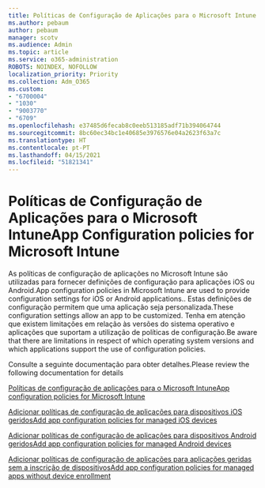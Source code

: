 ```yaml
---
title: Políticas de Configuração de Aplicações para o Microsoft Intune
ms.author: pebaum
author: pebaum
manager: scotv
ms.audience: Admin
ms.topic: article
ms.service: o365-administration
ROBOTS: NOINDEX, NOFOLLOW
localization_priority: Priority
ms.collection: Adm_O365
ms.custom:
- "6700004"
- "1030"
- "9003770"
- "6709"
ms.openlocfilehash: e37485d6fecab8c0eeb513185adf71b394064744
ms.sourcegitcommit: 8bc60ec34bc1e40685e3976576e04a2623f63a7c
ms.translationtype: HT
ms.contentlocale: pt-PT
ms.lasthandoff: 04/15/2021
ms.locfileid: "51821341"
---
```

# <a name="app-configuration-policies-for-microsoft-intune"></a><span data-ttu-id="b130a-102">Políticas de Configuração de Aplicações para o Microsoft Intune</span><span class="sxs-lookup"><span data-stu-id="b130a-102">App Configuration policies for Microsoft Intune</span></span>

<span data-ttu-id="b130a-103">As políticas de configuração de aplicações no Microsoft Intune são utilizadas para fornecer definições de configuração para aplicações iOS ou Android.</span><span class="sxs-lookup"><span data-stu-id="b130a-103">App configuration policies in Microsoft Intune are used to provide configuration settings for iOS or Android applications..</span></span> <span data-ttu-id="b130a-104">Estas definições de configuração permitem que uma aplicação seja personalizada.</span><span class="sxs-lookup"><span data-stu-id="b130a-104">These configuration settings allow an app to be customized.</span></span> <span data-ttu-id="b130a-105">Tenha em atenção que existem limitações em relação às versões do sistema operativo e aplicações que suportam a utilização de políticas de configuração.</span><span class="sxs-lookup"><span data-stu-id="b130a-105">Be aware that there are limitations in respect of which operating system versions and which applications support the use of configuration policies.</span></span>

<span data-ttu-id="b130a-106">Consulte a seguinte documentação para obter detalhes.</span><span class="sxs-lookup"><span data-stu-id="b130a-106">Please review the following documentation for details</span></span>

[<span data-ttu-id="b130a-107">Políticas de configuração de aplicações para o Microsoft Intune</span><span class="sxs-lookup"><span data-stu-id="b130a-107">App configuration policies for Microsoft Intune</span></span>](https://docs.microsoft.com/intune/app-configuration-policies-overview)  

[<span data-ttu-id="b130a-108">Adicionar políticas de configuração de aplicações para dispositivos iOS geridos</span><span class="sxs-lookup"><span data-stu-id="b130a-108">Add app configuration policies for managed iOS devices</span></span>](https://docs.microsoft.com/intune/app-configuration-policies-use-ios)  

[<span data-ttu-id="b130a-109">Adicionar políticas de configuração de aplicações para dispositivos Android geridos</span><span class="sxs-lookup"><span data-stu-id="b130a-109">Add app configuration policies for managed Android devices</span></span>](https://docs.microsoft.com/intune/app-configuration-policies-use-android)

[<span data-ttu-id="b130a-110">Adicionar políticas de configuração de aplicações para aplicações geridas sem a inscrição de dispositivos</span><span class="sxs-lookup"><span data-stu-id="b130a-110">Add app configuration policies for managed apps without device enrollment</span></span>](https://docs.microsoft.com/intune/app-configuration-policies-managed-app)
